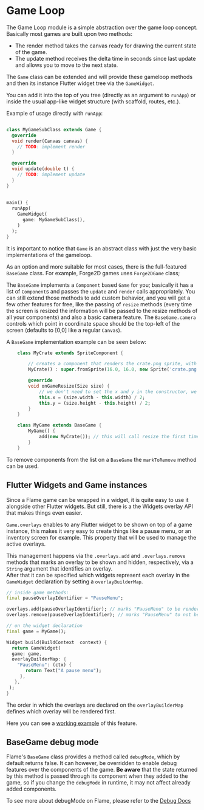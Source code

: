# Game Loop

The Game Loop module is a simple abstraction over the game loop concept. Basically most games are built upon two methods:

* The render method takes the canvas ready for drawing the current state of the game.
* The update method receives the delta time in seconds since last update and allows you to move to the next state.

The `Game` class can be extended and will provide these gameloop methods and then its instance Flutter widget tree via the `GameWidget`.

You can add it into the top of you tree (directly as an argument to `runApp`) or inside the usual app-like widget structure (with scaffold, routes, etc.).

Example of usage directly with `runApp`:

```dart

class MyGameSubClass extends Game {
  @override
  void render(Canvas canvas) {
    // TODO: implement render
  }

  @override
  void update(double t) {
    // TODO: implement update
  }
}
    
  
main() {
  runApp(
    GameWidget(
      game: MyGameSubClass(),
    )
  );
}
```

It is important to notice that `Game` is an abstract class with just the very basic implementations of the gameloop.

As an option and more suitable for most cases, there is the full-featured `BaseGame` class. For example, Forge2D games uses `Forge2DGame` class;

The `BaseGame` implements a `Component` based `Game` for you; basically it has a list of `Component`s and passes the `update` and `render` calls appropriately. You can still extend those methods to add custom behavior, and you will get a few other features for free, like the passing of `resize` methods (every time the screen is resized the information will be passed to the resize methods of all your components) and also a basic camera feature. The `BaseGame.camera` controls which point in coordinate space should be the top-left of the screen (defaults to [0,0] like a regular `Canvas`).

A `BaseGame` implementation example can be seen below:

```dart
    class MyCrate extends SpriteComponent {

        // creates a component that renders the crate.png sprite, with size 16 x 16
        MyCrate() : super.fromSprite(16.0, 16.0, new Sprite('crate.png'));

        @override
        void onGameResize(Size size) {
            // we don't need to set the x and y in the constructor, we can set then here
            this.x = (size.width - this.width) / 2;
            this.y = (size.height - this.height) / 2;
        }
    }

    class MyGame extends BaseGame {
        MyGame() {
            add(new MyCrate()); // this will call resize the first time as well
        }
    }
```

To remove components from the list on a `BaseGame` the `markToRemove` method can be used.

## Flutter Widgets and Game instances

Since a Flame game can be wrapped in a widget, it is quite easy to use it alongside other Flutter widgets. But still, there is a the Widgets overlay API that makes things even easier.

`Game.overlays` enables to any Flutter widget to be shown on top of a game instance, this makes it very easy to create things like a pause menu, or an inventory screen for example.
This property that will be used to manage the active overlays.

This management happens via the `.overlays.add` and `.overlays.remove` methods that marks an overlay to be shown and hidden, respectively, via a `String` argument that identifies an overlay.  
After that it can be specified which widgets represent each overlay in the `GameWidget` declaration by setting a `overlayBuilderMap`.

```dart
// inside game methods:
final pauseOverlayIdentifier = "PauseMenu";

overlays.add(pauseOverlayIdentifier); // marks "PauseMenu" to be rendered.
overlays.remove(pauseOverlayIdentifier); // marks "PauseMenu" to not be rendered.
```

```dart
// on the widget declaration
final game = MyGame();

Widget build(BuildContext  context) {
  return GameWidget(
  game: game,
  overlayBuilderMap: {
    "PauseMenu": (ctx) {
       return Text("A pause menu");
     },
   },
 );
}
```

The order in which the overlays are declared on the `overlayBuilderMap` defines which overlay will be rendered first.

Here you can see a [working example](https://github.com/flame-engine/flame/tree/master/doc/examples/with_widgets_overlay) of this feature.

## BaseGame debug mode

Flame's `BaseGame` class provides a method called `debugMode`, which by default returns false. It can however, be overridden to enable debug features over the components of the game. __Be aware__ that the state returned by this method is passed through its component when they added to the game, so if you change the `debugMode` in runtime, it may not affect already added components.

To see more about debugMode on Flame, please refer to the [Debug Docs](https://github.com/flame-engine/flame/tree/master/doc/debug.md)


